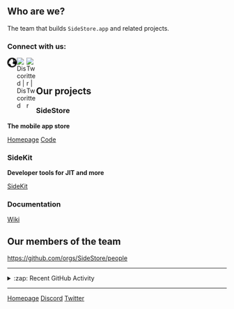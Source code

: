 <!-- 
Docs: How to use GitHub README and actions to auto-generate embedded content.
https://github.com/anuraghazra/github-readme-stats
https://www.youtube.com/watch?v=n6d4KHSKqGk
https://github.com/rahuldkjain/github-profile-readme-generator
 -->

## Who are we?

The team that builds `SideStore.app` and related projects.

### Connect with us:

<!--
[![Website](https://img.shields.io/website?label=sidestore.io&style=for-the-badge&url=https://sidestore.io)](https://sidestore.io)
[![Twitter Follow](https://img.shields.io/twitter/follow/sidestore_io?color=1DA1F2&logo=twitter&style=for-the-badge)](https://twitter.com/intent/follow?original_referer=https%3A%2F%2Fgithub.com%2Fsidestore&screen_name=sidestore)
[![GitHub Followers](https://img.shields.io/github/followers/sidestore?style=for-the-badge)]()
[![GitHub Sponsors](https://img.shields.io/github/sponsors/sidestore?style=for-the-badge
)]() 
-->

[<img align="left" alt="sidestore.io" width="22px" src="https://raw.githubusercontent.com/iconic/open-iconic/master/svg/globe.svg" />][website]
[<img align="left" alt="Discord | Discord" width="22px" src="https://cdn.jsdelivr.net/npm/simple-icons@v3/icons/discord.svg" />][discord]
[<img align="left" alt="Twitter | Twitter" width="22px" src="https://cdn.jsdelivr.net/npm/simple-icons@v3/icons/twitter.svg" />][twitter]

<br />
<br />

## Our projects

### SideStore

__The mobile app store__

[Homepage][website]
[Code][git.sidestore]

### SideKit

__Developer tools for JIT and more__

[SideKit][git.sidekit]

### Documentation

[Wiki][wiki]

## Our members of the team

https://github.com/orgs/SideStore/people

---

<details>
  <summary>:zap: Recent GitHub Activity</summary>

<!--START_SECTION:activity-->
1. 🎉 Merged PR [#798](https://github.com/SideStore/SideStore/pull/798) in [SideStore/SideStore](https://github.com/SideStore/SideStore)
2. 🗣 Commented on [#798](https://github.com/SideStore/SideStore/issues/798) in [SideStore/SideStore](https://github.com/SideStore/SideStore)
3. 💪 Opened PR [#798](https://github.com/SideStore/SideStore/pull/798) in [SideStore/SideStore](https://github.com/SideStore/SideStore)
4. 🎉 Merged PR [#797](https://github.com/SideStore/SideStore/pull/797) in [SideStore/SideStore](https://github.com/SideStore/SideStore)
5. 🗣 Commented on [#797](https://github.com/SideStore/SideStore/issues/797) in [SideStore/SideStore](https://github.com/SideStore/SideStore)
6. 🗣 Commented on [#797](https://github.com/SideStore/SideStore/issues/797) in [SideStore/SideStore](https://github.com/SideStore/SideStore)
7. 🗣 Commented on [#797](https://github.com/SideStore/SideStore/issues/797) in [SideStore/SideStore](https://github.com/SideStore/SideStore)
8. 🗣 Commented on [#797](https://github.com/SideStore/SideStore/issues/797) in [SideStore/SideStore](https://github.com/SideStore/SideStore)
9. ❌ Reopened PR [#797](https://github.com/SideStore/SideStore/pull/797) in [SideStore/SideStore](https://github.com/SideStore/SideStore)
10. ❌ Closed PR [#797](https://github.com/SideStore/SideStore/pull/797) in [SideStore/SideStore](https://github.com/SideStore/SideStore)
11. 💪 Opened PR [#797](https://github.com/SideStore/SideStore/pull/797) in [SideStore/SideStore](https://github.com/SideStore/SideStore)
12. 🎉 Merged PR [#796](https://github.com/SideStore/SideStore/pull/796) in [SideStore/SideStore](https://github.com/SideStore/SideStore)
13. 🗣 Commented on [#796](https://github.com/SideStore/SideStore/issues/796) in [SideStore/SideStore](https://github.com/SideStore/SideStore)
14. 🗣 Commented on [#796](https://github.com/SideStore/SideStore/issues/796) in [SideStore/SideStore](https://github.com/SideStore/SideStore)
15. 💪 Opened PR [#796](https://github.com/SideStore/SideStore/pull/796) in [SideStore/SideStore](https://github.com/SideStore/SideStore)
16. 🗣 Commented on [#792](https://github.com/SideStore/SideStore/issues/792) in [SideStore/SideStore](https://github.com/SideStore/SideStore)
17. 🗣 Commented on [#792](https://github.com/SideStore/SideStore/issues/792) in [SideStore/SideStore](https://github.com/SideStore/SideStore)
18. 🗣 Commented on [#792](https://github.com/SideStore/SideStore/issues/792) in [SideStore/SideStore](https://github.com/SideStore/SideStore)
19. 🗣 Commented on [#795](https://github.com/SideStore/SideStore/issues/795) in [SideStore/SideStore](https://github.com/SideStore/SideStore)
20. ❗️ Opened issue [#795](https://github.com/SideStore/SideStore/issues/795) in [SideStore/SideStore](https://github.com/SideStore/SideStore)
<!--END_SECTION:activity-->

</details>

---

[Homepage][patreon] [Discord][discord] [Twitter][twitter]

<!--
- [Patreon][patreon]
- [OpenCollective][opencollective]
- [YouTube][youtube]
-->

[website]: https://sidestore.io
[wiki]: https://wiki.sidestore.io
[twitter]: https://twitter.com/sidestore_io
[discord]: https://discord.gg/sidestore-949183273383395328
[youtube]: https://youtube.com/TODO
[patreon]: https://www.patreon.com/SideStore
[opencollective]: https://opencollective.com/TODO
[git.sidestore]: https://github.com/SideStore/SideStore/
[git.sidekit]: https://github.com/SideStore/SideKit

